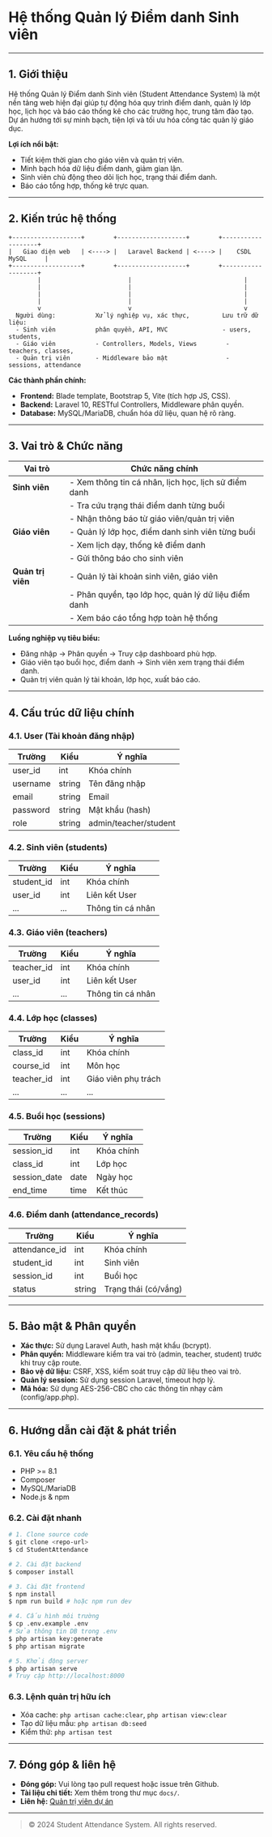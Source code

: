 # Hệ thống Quản lý Điểm danh Sinh viên

---

## 1. Giới thiệu
Hệ thống Quản lý Điểm danh Sinh viên (Student Attendance System) là một nền tảng web hiện đại giúp tự động hóa quy trình điểm danh, quản lý lớp học, lịch học và báo cáo thống kê cho các trường học, trung tâm đào tạo. Dự án hướng tới sự minh bạch, tiện lợi và tối ưu hóa công tác quản lý giáo dục.

**Lợi ích nổi bật:**
- Tiết kiệm thời gian cho giáo viên và quản trị viên.
- Minh bạch hóa dữ liệu điểm danh, giảm gian lận.
- Sinh viên chủ động theo dõi lịch học, trạng thái điểm danh.
- Báo cáo tổng hợp, thống kê trực quan.

---

## 2. Kiến trúc hệ thống

```
+-------------------+        +-------------------+        +-------------------+
|   Giao diện web   | <----> |   Laravel Backend | <----> |    CSDL MySQL     |
+-------------------+        +-------------------+        +-------------------+
        |                        |                               |
        |                        |                               |
        |                        |                               |
        |                        |                               |
        v                        v                               v
  Người dùng:           Xử lý nghiệp vụ, xác thực,         Lưu trữ dữ liệu:
  - Sinh viên           phân quyền, API, MVC               - users, students,
  - Giáo viên           - Controllers, Models, Views        - teachers, classes,
  - Quản trị viên       - Middleware bảo mật                - sessions, attendance
```

**Các thành phần chính:**
- **Frontend:** Blade template, Bootstrap 5, Vite (tích hợp JS, CSS).
- **Backend:** Laravel 10, RESTful Controllers, Middleware phân quyền.
- **Database:** MySQL/MariaDB, chuẩn hóa dữ liệu, quan hệ rõ ràng.

---

## 3. Vai trò & Chức năng

| Vai trò         | Chức năng chính                                                                 |
|-----------------|---------------------------------------------------------------------------------|
| **Sinh viên**   | - Xem thông tin cá nhân, lịch học, lịch sử điểm danh                           |
|                 | - Tra cứu trạng thái điểm danh từng buổi                                        |
|                 | - Nhận thông báo từ giáo viên/quản trị viên                                     |
| **Giáo viên**   | - Quản lý lớp học, điểm danh sinh viên từng buổi                                |
|                 | - Xem lịch dạy, thống kê điểm danh                                              |
|                 | - Gửi thông báo cho sinh viên                                                    |
| **Quản trị viên**| - Quản lý tài khoản sinh viên, giáo viên                                        |
|                 | - Phân quyền, tạo lớp học, quản lý dữ liệu điểm danh                            |
|                 | - Xem báo cáo tổng hợp toàn hệ thống                                            |

**Luồng nghiệp vụ tiêu biểu:**
- Đăng nhập → Phân quyền → Truy cập dashboard phù hợp.
- Giáo viên tạo buổi học, điểm danh → Sinh viên xem trạng thái điểm danh.
- Quản trị viên quản lý tài khoản, lớp học, xuất báo cáo.

---

## 4. Cấu trúc dữ liệu chính

### 4.1. User (Tài khoản đăng nhập)
| Trường         | Kiểu      | Ý nghĩa                |
|--------------- |-----------|------------------------|
| user_id        | int       | Khóa chính             |
| username       | string    | Tên đăng nhập          |
| email          | string    | Email                  |
| password       | string    | Mật khẩu (hash)        |
| role           | string    | admin/teacher/student  |

### 4.2. Sinh viên (students)
| Trường         | Kiểu      | Ý nghĩa                |
|--------------- |-----------|------------------------|
| student_id     | int       | Khóa chính             |
| user_id        | int       | Liên kết User          |
| ...            | ...       | Thông tin cá nhân      |

### 4.3. Giáo viên (teachers)
| Trường         | Kiểu      | Ý nghĩa                |
|--------------- |-----------|------------------------|
| teacher_id     | int       | Khóa chính             |
| user_id        | int       | Liên kết User          |
| ...            | ...       | Thông tin cá nhân      |

### 4.4. Lớp học (classes)
| Trường         | Kiểu      | Ý nghĩa                |
|--------------- |-----------|------------------------|
| class_id       | int       | Khóa chính             |
| course_id      | int       | Môn học                |
| teacher_id     | int       | Giáo viên phụ trách    |
| ...            | ...       | ...                    |

### 4.5. Buổi học (sessions)
| Trường         | Kiểu      | Ý nghĩa                |
|--------------- |-----------|------------------------|
| session_id     | int       | Khóa chính             |
| class_id       | int       | Lớp học                |
| session_date   | date      | Ngày học               |
| end_time       | time      | Kết thúc               |

### 4.6. Điểm danh (attendance_records)
| Trường         | Kiểu      | Ý nghĩa                |
|--------------- |-----------|------------------------|
| attendance_id  | int       | Khóa chính             |
| student_id     | int       | Sinh viên              |
| session_id     | int       | Buổi học               |
| status         | string    | Trạng thái (có/vắng)   |

---

## 5. Bảo mật & Phân quyền
- **Xác thực:** Sử dụng Laravel Auth, hash mật khẩu (bcrypt).
- **Phân quyền:** Middleware kiểm tra vai trò (admin, teacher, student) trước khi truy cập route.
- **Bảo vệ dữ liệu:** CSRF, XSS, kiểm soát truy cập dữ liệu theo vai trò.
- **Quản lý session:** Sử dụng session Laravel, timeout hợp lý.
- **Mã hóa:** Sử dụng AES-256-CBC cho các thông tin nhạy cảm (config/app.php).

---

## 6. Hướng dẫn cài đặt & phát triển

### 6.1. Yêu cầu hệ thống
- PHP >= 8.1
- Composer
- MySQL/MariaDB
- Node.js & npm

### 6.2. Cài đặt nhanh
```bash
# 1. Clone source code
$ git clone <repo-url>
$ cd StudentAttendance

# 2. Cài đặt backend
$ composer install

# 3. Cài đặt frontend
$ npm install
$ npm run build # hoặc npm run dev

# 4. Cấu hình môi trường
$ cp .env.example .env
# Sửa thông tin DB trong .env
$ php artisan key:generate
$ php artisan migrate

# 5. Khởi động server
$ php artisan serve
# Truy cập http://localhost:8000
```

### 6.3. Lệnh quản trị hữu ích
- Xóa cache: `php artisan cache:clear`, `php artisan view:clear`
- Tạo dữ liệu mẫu: `php artisan db:seed`
- Kiểm thử: `php artisan test`

---

## 7. Đóng góp & liên hệ
- **Đóng góp:** Vui lòng tạo pull request hoặc issue trên Github.
- **Tài liệu chi tiết:** Xem thêm trong thư mục `docs/`.
- **Liên hệ:** [Quản trị viên dự án](mailto:admin@example.com)

---

> © 2024 Student Attendance System. All rights reserved. 